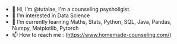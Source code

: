 - 👋 Hi, I’m @tutalae, I'm a counseling psysholigist.
- 👀 I’m interested in Data Science 
- 🌱 I’m currently learning Maths, Stats, Python, SQL, Java, Pandas, Numpy, Matplotlib, Pytorch
- 📫 How to reach me : (https://www.homemade-counseling.com/)

<!---
tutalae/tutalae is a ✨ special ✨ repository because its `README.md` (this file) appears on your GitHub profile.
You can click the Preview link to take a look at your changes.

- 💞️ I’m looking to collaborate on ...
--->
